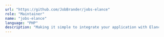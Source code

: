 ```yaml
---
url: "https://github.com/JobBrander/jobs-elance"
role: "Maintainer"
name: "jobs-elance"
language: "PHP"
description: "Making it simple to integrate your application with Elance Jobs API"
---
```


